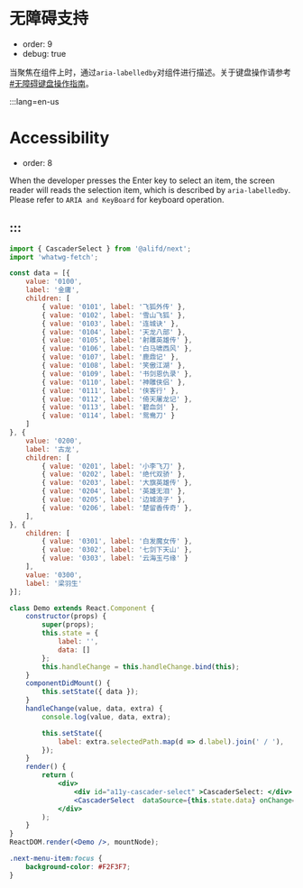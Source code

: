 # 无障碍支持

- order: 9
- debug: true

当聚焦在组件上时，通过`aria-labelledby`对组件进行描述。关于键盘操作请参考[#无障碍键盘操作指南](#无障碍键盘操作指南)。
 

:::lang=en-us
# Accessibility

- order: 8

When the developer presses the Enter key to select an item, the screen reader will reads the selection item, which is described by `aria-labelledby`.
Please refer to `ARIA and KeyBoard` for keyboard operation.

:::
---

````jsx
import { CascaderSelect } from '@alifd/next';
import 'whatwg-fetch';

const data = [{
    value: '0100',
    label: '金庸',
    children: [
        { value: '0101', label: '飞狐外传' },
        { value: '0102', label: '雪山飞狐' },
        { value: '0103', label: '连城诀' },
        { value: '0104', label: '天龙八部' },
        { value: '0105', label: '射雕英雄传' },
        { value: '0106', label: '白马啸西风' },
        { value: '0107', label: '鹿鼎记' },
        { value: '0108', label: '笑傲江湖' },
        { value: '0109', label: '书剑恩仇录' },
        { value: '0110', label: '神雕侠侣' },
        { value: '0111', label: '侠客行' },
        { value: '0112', label: '倚天屠龙记' },
        { value: '0113', label: '碧血剑' },
        { value: '0114', label: '鸳鸯刀' }
    ]
}, {
    value: '0200',
    label: '古龙',
    children: [
        { value: '0201', label: '小李飞刀' },
        { value: '0202', label: '绝代双骄' },
        { value: '0203', label: '大旗英雄传' },
        { value: '0204', label: '英雄无泪' },
        { value: '0205', label: '边城浪子' },
        { value: '0206', label: '楚留香传奇' },
    ],
}, {
    children: [
        { value: '0301', label: '白发魔女传' },
        { value: '0302', label: '七剑下天山' },
        { value: '0303', label: '云海玉弓缘' }
    ],
    value: '0300',
    label: '梁羽生'
}];

class Demo extends React.Component {
    constructor(props) {
        super(props);
        this.state = {
            label: '',
            data: []
        };
        this.handleChange = this.handleChange.bind(this);
    }
    componentDidMount() {
        this.setState({ data });
    }
    handleChange(value, data, extra) {
        console.log(value, data, extra);

        this.setState({
            label: extra.selectedPath.map(d => d.label).join(' / '),       
        });
    }
    render() {
        return (
            <div>
                <div id="a11y-cascader-select" >CascaderSelect: </div>
                <CascaderSelect  dataSource={this.state.data} onChange={this.handleChange} listStyle={{ width: '200px', height: '256px' }} aria-labelledby="a11y-cascader-select"/>
            </div>
        );
    }
}
ReactDOM.render(<Demo />, mountNode);

````
```css
.next-menu-item:focus {
    background-color: #F2F3F7;
}
```
